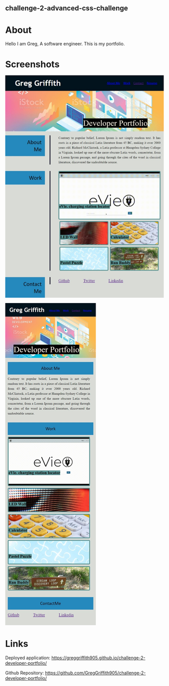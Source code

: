 ## challenge-2-advanced-css-challenge

# About
Hello I am Greg, A software engineer. This is my portfolio.

# Screenshots
![large-screenshot](screenshots/large_screen.jpeg)

![small-screenshot](screenshots/small_screen.jpeg)

# Links
Deployed application: https://greggriffith905.github.io/challenge-2-developer-portfolio/

Github Repository: https://github.com/GregGriffith905/challenge-2-developer-portfolio/